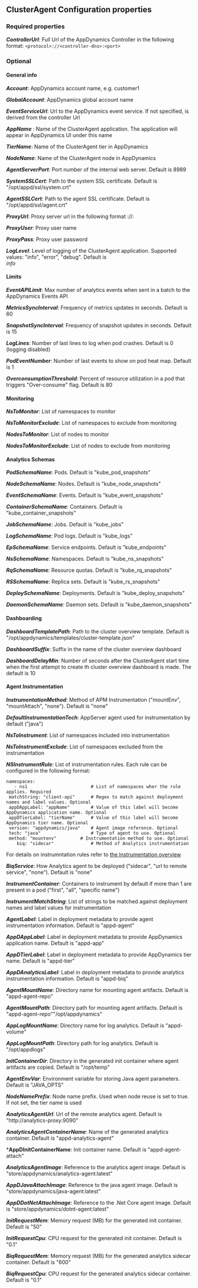 ## ClusterAgent Configuration properties

### Required properties

***ControllerUrl***:				Full Url of the AppDynamics Controller in the following format:
								 `<protocol>://<controller-dns>:<port> `         



### Optional


#### General info


***Account***:          			AppDynamics account name, e.g. customer1

***GlobalAccount***:    			AppDynamics global account name

***EventServiceUrl***:  			Url to the AppDynamics event service. If not specified, is derived from the controller Url

***AppName*** :         			Name of the ClusterAgent application. The application will appear in AppDynamics UI under this name

***TierName***:         			Name of the ClusterAgent tier in AppDynamics

***NodeName***:         			Name of the ClusterAgent node in AppDynamics

***AgentServerPort***:  			Port number of the internal web server. Default is 8989

***SystemSSLCert***:    			Path to the system SSL certificate. Default is "/opt/appd/ssl/system.crt"

***AgentSSLCert***:            	Path to the agent SSL certificate. Default is "/opt/appd/ssl/agent.crt"

***ProxyUrl***:						Proxy server url in the following format <protocol>://<dns>:<port> 

***ProxyUser***:					Proxy user name

***ProxyPass***:					Proxy user password

***LogLevel***:                	Level of logging of the ClusterAgent application. Supported values: "info", "error", "debug". Default is 		
								*info*
								

#### Limits


***EventAPILimit***:           	Max number of analytics events when sent in a batch to the AppDynamics Events API

***MetricsSyncInterval***:     	Frequency of metrics updates in seconds. Default is 60

***SnapshotSyncInterval***:    	Frequency of snapshot updates in seconds. Default is 15

***LogLines***:                	Number of last lines to log when pod crashes. Default is 0 (logging disabled)

***PodEventNumber***:          	Number of last events to show on pod heat map. Default is 1

***OverconsumptionThreshold***:   Percent of resource utilization in a pod that triggers "Over-consume" flag. Default is 80



#### Monitoring


***NsToMonitor***:					List of namespaces to monitor

***NsToMonitorExclude***:			List of namespaces to exclude from monitoring

***NodesToMonitor***:				List of nodes to monitor

***NodesToMonitorExclude***:		List of nodes to exclude from monitoring



#### Analytics Schemas

***PodSchemaName***:           	Pods. Default is "kube_pod_snapshots"

***NodeSchemaName***:          	Nodes. Default is "kube_node_snapshots"

***EventSchemaName***:         	Events. Default is "kube_event_snapshots"

***ContainerSchemaName***:     	Containers. Default is "kube_container_snapshots"

***JobSchemaName***:           	Jobs. Default is "kube_jobs"

***LogSchemaName***:           	Pod logs. Default is "kube_logs"

***EpSchemaName***:            	Service endpoints. Default is "kube_endpoints"

***NsSchemaName***:            	Namespaces. Default is "kube_ns_snapshots"

***RqSchemaName***:            	Resource quotas. Default is "kube_rq_snapshots"

***RSSchemaName***:            	Replica sets. Default is "kube_rs_snapshots"

***DeploySchemaName***:        	Deployments. Default is "kube_deploy_snapshots"

***DaemonSchemaName***:        	Daemon sets. Default is "kube_daemon_snapshots"



#### Dashboarding


***DashboardTemplatePath***:		Path to the cluster overview template. Default is "/opt/appdynamics/templates/cluster-template.json"

***DashboardSuffix***:				Suffix in the name of the cluster overview dashboard 

***DashboardDelayMin***:			Number of seconds after the ClusterAgent start time when the first attempt to create th cluster overview 											dashboard is made. The default is 10

		
#### Agent Instrumentation


***InstrumentationMethod***:		Method of APM Instrumentation ("mountEnv", "mountAttach", "none"). Default is "none"

***DefaultInstrumentationTech***:	AppServer agent used for instrumentation by default ("java")

***NsToInstrument***:				List of namespaces included into instrumentation

***NsToInstrumentExclude***:		List of namespaces excluded from the instrumentation

***NSInstrumentRule***:			List of instrumentation rules. Each rule can be configured in the following format:

```
namespaces:
   - ns1						# List of namespaces wher the rule applies. Required	
 matchString: "client-api"	    # Regex to match against deployment names and label values. Optional	
 appDAppLabel: "appName"		# Value of this label will become AppDynamics application name. Optional			
 appDTierLabel: "tierName"	    # Value of this label will become AppDynamics tier name. Optional			
 version: "appdynamics/java"	# Agent image reference. Optional	
 tech: "java"					# Type of agent to use. Optional	
 method: "mountenv"			# Instrumentation method to use. Optional	
    biq: "sidecar"				# Method of Analytics instrumentation
```

For details on instrumntation rules refer to [the Instrumentation overview](https://github.com/Appdynamics/cluster-agent/blob/master/docs/instrumentation.md)

***BiqService***:					How Analytics agent to be deployed ("sidecar", "url to remote service", "none").  Default is "none"

***InstrumentContainer***:			Containers to instrument by default if more than 1 are present in a pod ("first", "all", "specific name")

***InstrumentMatchString***:		List of strings to be matched against deployment names and label values for instrumentation

***AgentLabel***:					Label in deployment metadata to provide agent instrumentation information. Default is "appd-agent"

***AppDAppLabel***:					Label in deployment metadata to provide AppDynamics application name. Default is "appd-app"

***AppDTierLabel***:				Label in deployment metadata to provide AppDynamics tier name. Default is "appd-tier"

***AppDAnalyticsLabel***:			Label in deployment metadata to provide analytics instrumentation information. Default is "appd-biq"

***AgentMountName***:				Directory name for mounting  agent artifacts. Default is "appd-agent-repo"

***AgentMountPath***:				Directory path for mounting  agent artifacts. Default is "appd-agent-repo""/opt/appdynamics"

***AppLogMountName***:				Directory name for log analytics. Default is "appd-volume"

***AppLogMountPath***:				Directory path for log analytics. Default is "/opt/appdlogs"

***InitContainerDir***:			Directory in the generated init container where agent artifacts are copied. Default is "/opt/temp"

***AgentEnvVar***:					Environment variable for storing Java agent parameters. Default is "JAVA_OPTS"

***NodeNamePrefix***:				Node name prefix. Used when node reuse is set to true. If not set, the tier name is used

***AnalyticsAgentUrl***:			Url of the remote analytics agent. Default is "http://analytics-proxy:9090"

***AnalyticsAgentContainerName***:	Name of the generated analytics container. Default is "appd-analytics-agent"

***AppDInitContainerName**:		Init container name. Default is "appd-agent-attach"

***AnalyticsAgentImage***:			Reference to the analytics agent image. Default is "store/appdynamics/analytics-agent:latest"

***AppDJavaAttachImage***:			Reference to the java agent image. Default is "store/appdynamics/java-agent:latest"       
 
***AppDDotNetAttachImage***:		Reference to the .Net Core agent image. Default is "store/appdynamics/dotnt-agent:latest" 

***InitRequestMem***:				Memory request (MB) for the generated init container. Default is "50"

***InitRequestCpu***:				CPU request for the generated init container. Default is "0.1"

***BiqRequestMem***:				Memory request (MB) for the generated analytics sidecar container. Default is "600"

***BiqRequestCpu***:				CPU request for the generated analytics sidecar container. Default is "0.1"
		
		
		